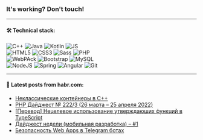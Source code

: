 ### It's working? Don't touch!

---

#### 🛠️ Technical stack:

![C++](https://img.shields.io/badge/C++-informational?logo=c%2B%2B&style=flat&logoColor=white&color=9C033A)
![Java](https://img.shields.io/badge/Java-informational?logo=java&style=flat&logoColor=white&color=007396)
![Kotlin](https://img.shields.io/badge/Kotlin-informational?logo=Kotlin&style=flat&logoColor=white&color=0095D5)
![JS](https://img.shields.io/badge/JS-informational?logo=javaScript&style=flat&logoColor=black&color=F7Df1E) <br>
![HTML5](https://img.shields.io/badge/HTML5-informational?logo=html5&style=flat&logoColor=white&color=E34F26)
![CSS3](https://img.shields.io/badge/CSS3-informational?logo=css3&style=flat&logoColor=white&color=157286)
![Sass](https://img.shields.io/badge/Saas-informational?logo=sass&style=flat&logoColor=white&color=hotpink)
![PHP](https://img.shields.io/badge/PHP-informational?logo=php&style=flat&logoColor=white&color=777BB4) <br>
![WebPAck](https://img.shields.io/badge/WebPack-informational?logo=webPack&style=flat&logoColor=white&color=FF6F00)
![Bootstrap](https://img.shields.io/badge/Bootstrap-informational?logo=Bootstrap&style=flat&logoColor=white&color=7952B3)
![MySQL](https://img.shields.io/badge/MySQL-informational?logo=MySQL&style=flat&logoColor=white&color=00f) <br>
![NodeJS](https://img.shields.io/badge/NodeJS-informational?logo=node.js&style=flat&logoColor=white&color=43853D)
![Spring](https://img.shields.io/badge/Spring-informational?logo=Spring&style=flat&logoColor=white&color=0A9EDC)
![Angular](https://img.shields.io/badge/Vue-informational?logo=vue.js&style=flat&logoColor=white&color=red)
![Git](https://img.shields.io/badge/Git-informational?logo=git&style=flat&logoColor=white&color=darkorange)

___

#### 💬 Latest posts from habr.com:

<!-- BLOG-POST-LIST:START -->
- [Неклассические контейнеры в C++](https://habr.com/ru/post/664044/?utm_source=habrahabr&utm_medium=rss&utm_campaign=664044)
- [PHP Дайджест № 222/3 &lpar;26 марта – 25 апреля 2022&rpar;](https://habr.com/ru/post/662545/?utm_source=habrahabr&utm_medium=rss&utm_campaign=662545)
- [[Перевод] Нецелевое использование утверждающих функций в TypeScript](https://habr.com/ru/post/664600/?utm_source=habrahabr&utm_medium=rss&utm_campaign=664600)
- [Дайджест недели &lpar;мобильная разработка&rpar; – #1](https://habr.com/ru/post/664848/?utm_source=habrahabr&utm_medium=rss&utm_campaign=664848)
- [Безопасность Web Apps в Telegram ботах](https://habr.com/ru/post/664832/?utm_source=habrahabr&utm_medium=rss&utm_campaign=664832)
<!-- BLOG-POST-LIST:END -->
